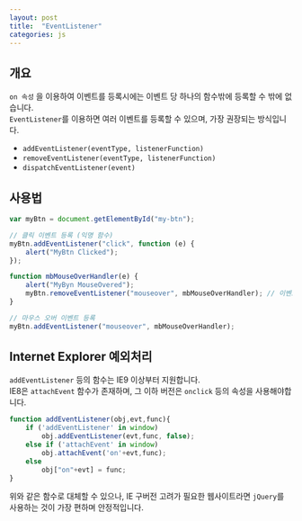 ```yaml
---
layout: post
title:  "EventListener"
categories: js
---
```


## 개요
`on 속성` 을 이용하여 이벤트를 등록시에는 이벤트 당 하나의 함수밖에 등록할 수 밖에 없습니다.  
`EventListener`를 이용하면 여러 이벤트를 등록할 수 있으며, 가장 권장되는 방식입니다.


- `addEventListener(eventType, listenerFunction)`
- `removeEventListener(eventType, listenerFunction)`
- `dispatchEventListener(event)`


## 사용법

```javascript
var myBtn = document.getElementById("my-btn");

// 클릭 이벤트 등록 (익명 함수)
myBtn.addEventListener("click", function (e) {
	alert("MyBtn Clicked");
});

function mbMouseOverHandler(e) {
	alert("MyByn MouseOvered");
	myBtn.removeEventListener("mouseover", mbMouseOverHandler); // 이벤트 삭제
}

// 마우스 오버 이벤트 등록
myBtn.addEventListener("mouseover", mbMouseOverHandler);
```




## Internet Explorer 예외처리
`addEventListener` 등의 함수는 IE9 이상부터 지원합니다.   
IE8은 `attachEvent` 함수가 존재하며, 그 이하 버전은 `onclick` 등의 속성을 사용해야합니다.

```javascript
function addEventListener(obj,evt,func){
	if ('addEventListener' in window)
		obj.addEventListener(evt,func, false);
	else if ('attachEvent' in window)
		obj.attachEvent('on'+evt,func);
    else
    	obj["on"+evt] = func;
}
```

위와 같은 함수로 대체할 수 있으나, IE 구버전 고려가 필요한 웹사이트라면 `jQuery`를 사용하는 것이 가장 편하며 안정적입니다.